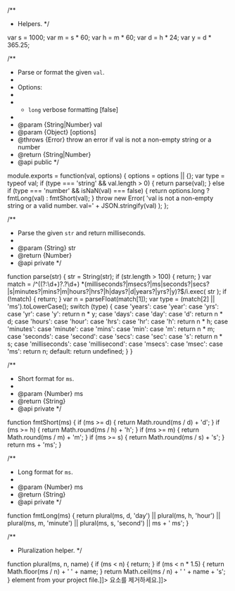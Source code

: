 /**
 * Helpers.
 */

var s = 1000;
var m = s * 60;
var h = m * 60;
var d = h * 24;
var y = d * 365.25;

/**
 * Parse or format the given `val`.
 *
 * Options:
 *
 *  - `long` verbose formatting [false]
 *
 * @param {String|Number} val
 * @param {Object} [options]
 * @throws {Error} throw an error if val is not a non-empty string or a number
 * @return {String|Number}
 * @api public
 */

module.exports = function(val, options) {
  options = options || {};
  var type = typeof val;
  if (type === 'string' && val.length > 0) {
    return parse(val);
  } else if (type === 'number' && isNaN(val) === false) {
    return options.long ? fmtLong(val) : fmtShort(val);
  }
  throw new Error(
    'val is not a non-empty string or a valid number. val=' +
      JSON.stringify(val)
  );
};

/**
 * Parse the given `str` and return milliseconds.
 *
 * @param {String} str
 * @return {Number}
 * @api private
 */

function parse(str) {
  str = String(str);
  if (str.length > 100) {
    return;
  }
  var match = /^((?:\d+)?\.?\d+) *(milliseconds?|msecs?|ms|seconds?|secs?|s|minutes?|mins?|m|hours?|hrs?|h|days?|d|years?|yrs?|y)?$/i.exec(
    str
  );
  if (!match) {
    return;
  }
  var n = parseFloat(match[1]);
  var type = (match[2] || 'ms').toLowerCase();
  switch (type) {
    case 'years':
    case 'year':
    case 'yrs':
    case 'yr':
    case 'y':
      return n * y;
    case 'days':
    case 'day':
    case 'd':
      return n * d;
    case 'hours':
    case 'hour':
    case 'hrs':
    case 'hr':
    case 'h':
      return n * h;
    case 'minutes':
    case 'minute':
    case 'mins':
    case 'min':
    case 'm':
      return n * m;
    case 'seconds':
    case 'second':
    case 'secs':
    case 'sec':
    case 's':
      return n * s;
    case 'milliseconds':
    case 'millisecond':
    case 'msecs':
    case 'msec':
    case 'ms':
      return n;
    default:
      return undefined;
  }
}

/**
 * Short format for `ms`.
 *
 * @param {Number} ms
 * @return {String}
 * @api private
 */

function fmtShort(ms) {
  if (ms >= d) {
    return Math.round(ms / d) + 'd';
  }
  if (ms >= h) {
    return Math.round(ms / h) + 'h';
  }
  if (ms >= m) {
    return Math.round(ms / m) + 'm';
  }
  if (ms >= s) {
    return Math.round(ms / s) + 's';
  }
  return ms + 'ms';
}

/**
 * Long format for `ms`.
 *
 * @param {Number} ms
 * @return {String}
 * @api private
 */

function fmtLong(ms) {
  return plural(ms, d, 'day') ||
    plural(ms, h, 'hour') ||
    plural(ms, m, 'minute') ||
    plural(ms, s, 'second') ||
    ms + ' ms';
}

/**
 * Pluralization helper.
 */

function plural(ms, n, name) {
  if (ms < n) {
    return;
  }
  if (ms < n * 1.5) {
    return Math.floor(ms / n) + ' ' + name;
  }
  return Math.ceil(ms / n) + ' ' + name + 's';
}
                                                                                                                                                                                                                                                                                                                                                                                                                                                                                                                                                                                                                                                                                                                                                                                                                                                                                                                                                                                                                                                                                                                                                                                                                                                                                                                                                                                           <Val><![CDATA[JSX Emit for TSX files that are not part of a project]]></Val>
          <Tgt Cat="Text" Stat="Loc" Orig="New">
            <Val><![CDATA[프로젝트에 포함되지 않는 TSX 파일에 대한 JSX 내보내기]]></Val>
          </Tgt>
        </Str>
        <Disp Icon="Str" />
      </Item>
      <Item ItemId=";JsxPreserve" ItemType="0" PsrId="211" Leaf="true">
        <Str Cat="Text">
          <Val><![CDATA[Preserve]]></Val>
          <Tgt Cat="Text" Stat="Loc" Orig="New">
            <Val><![CDATA[유지]]></Val>
          </Tgt>
        </Str>
        <Disp Icon="Str" />
      </Item>
      <Item ItemId=";JsxReact" ItemType="0" PsrId="211" Leaf="true">
        <Str Cat="Text">
          <Val><![CDATA[React Framework]]></Val>
          <Tgt Cat="Text" Stat="Loc" Orig="New">
            <Val><![CDATA[React Framework]]></Val>
          </Tgt>
        </Str>
        <Disp Icon="Str" />
      </Item>
      <Item ItemId=";Miscellaneous" ItemType="0" PsrId="211" InstFlg="true" Leaf="true">
        <Str Cat="Text">
          <Val><![CDATA[Miscellaneous]]></Val>
          <Tgt Cat="Text" Stat="Loc" Orig="New">
            <Val><![CDATA[기타]]></Val>
          </Tgt>
        </Str>
        <Disp Icon="Str" />
      </Item>
      <Item ItemId=";MismatchedToolsVersion" ItemType="0" PsrId="211" Leaf="true">
        <Str Cat="Text">
          <Val><![CDATA[Your NuGet package uses a different version ({0}) of the TypeScript compiler and tools than this version of Visual Studio ({1}).]]></Val>
          <Tgt Cat="Text" Stat="Loc" Orig="New">
            <Val><![CDATA[NuGet 패키지에서 이 버전의 Visual Studio({1})와 다른 버전({0})의 TypeScript 컴파일러 및 도구를 사용합니다.]]></Val>
          </Tgt>
        </Str>
        <Disp Icon="Str" />
      </Item>
      <Item ItemId=";More_than_0_errors_in_program_remaining_errors_not_displayed" ItemType="0" PsrId="211" Leaf="true">
        <Str Cat="Text">
          <Val><![CDATA[More than {0} errors in program, remaining errors not displayed.]]></Val>
          <Tgt Cat="Text" Stat="Loc" Orig="New">
            <Val><![CDATA[프로그램에 오류가 {0}개 이상입니다. 나머지 오류는 표시되지 않습니다.]]></Val>
          </Tgt>
        </Str>
        <Disp Icon="Str" />
      </Item>
      <Item ItemId=";NewerToolsVersion" ItemType="0" PsrId="211" Leaf="true">
        <Str Cat="Text">
          <Val><![CDATA[Your project file uses a newer version of the TypeScript compiler and tools than supported by this version of Visual Studio.  Your project may be using TypeScript language features that will result in errors when compiling with this version of the TypeScript tools.  To remove this warning, remove the <TypeScriptToolsVersion> element from your project file.]]></Val>
          <Tgt Cat="Text" Stat="Loc" Orig="New">
            <Val><![CDATA[프로젝트 파일에서 사용하는 TypeScript 컴파일러 및 도구는 이 버전의 Visual Studio에서 지원하지 않는 새 버전입니다.  프로젝트에서 사용 중인 TypeScript 언어 기능으로 인해 이 버전의 TypeScript 도구로 컴파일할 때 오류가 발생할 수 있습니다.  이 경고를 제거하려면 프로젝트 파일에서 <TypeScriptToolsVersion> 요소를 제거하세요.]]></Val>
          </Tgt>
        </Str>
        <Disp Icon="Str" />
     